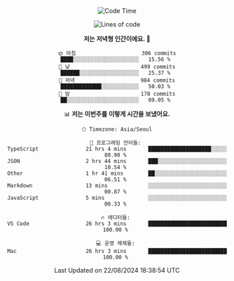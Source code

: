 <div align='center'>
 
<!--START_SECTION:waka-->
![Code Time](http://img.shields.io/badge/Code%20Time-3%2C772%20hrs%2026%20mins-blue)

![Lines of code](https://img.shields.io/badge/%EC%A0%80%EB%8A%94%20%EC%97%AC%ED%83%9C%EA%B9%8C%EC%A7%80%20-1.3%20million%20%EC%A4%84%EC%9D%98%20%EC%BD%94%EB%93%9C%EB%A5%BC%20%EC%9E%91%EC%84%B1%ED%96%88%EC%96%B4%EC%9A%94.-blue)

**저는 저녁형 인간이에요. 🦉** 

```text
🌞 아침                     306 commits         ████░░░░░░░░░░░░░░░░░░░░░   15.56 % 
🌆 낮　                     499 commits         ██████░░░░░░░░░░░░░░░░░░░   25.37 % 
🌃 저녁                     984 commits         █████████████░░░░░░░░░░░░   50.03 % 
🌙 밤　                     178 commits         ██░░░░░░░░░░░░░░░░░░░░░░░   09.05 % 
```


📊 **저는 이번주를 이렇게 시간을 보냈어요.** 

```text
🕑︎ Timezone: Asia/Seoul

💬 프로그래밍 언어들: 
TypeScript               21 hrs 4 mins       ████████████████████░░░░░   80.90 % 
JSON                     2 hrs 44 mins       ███░░░░░░░░░░░░░░░░░░░░░░   10.54 % 
Other                    1 hr 41 mins        ██░░░░░░░░░░░░░░░░░░░░░░░   06.51 % 
Markdown                 13 mins             ░░░░░░░░░░░░░░░░░░░░░░░░░   00.87 % 
JavaScript               5 mins              ░░░░░░░░░░░░░░░░░░░░░░░░░   00.33 % 

🔥 에디터들: 
VS Code                  26 hrs 3 mins       █████████████████████████   100.00 % 

💻 운영 체제들: 
Mac                      26 hrs 3 mins       █████████████████████████   100.00 % 
```


 Last Updated on 22/08/2024 18:38:54 UTC
<!--END_SECTION:waka-->
 </div>
<!---
Emewjin/Emewjin is a ✨ special ✨ repository because its `README.md` (this file) appears on your GitHub profile.
You can click the Preview link to take a look at your changes.
--->
